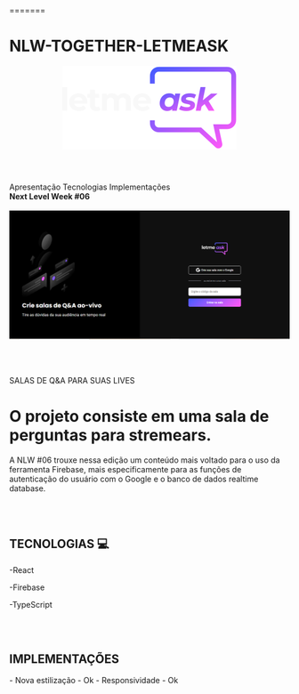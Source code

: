 

=======
# NLW-TOGETHER-LETMEASK

<header> 
<img src='./src/assets/images/logo-dark.svg' alt="Logo letmeask"/>
</header>
<nav>
<a>Apresentação</a>
<a>Tecnologias</a>
<a>Implementações</a>
</nav>
<strong >Next Level Week #06  </strong>
<br></br>

<img src='/src/assets/images/imgLoginLetmeask.PNG' alt="Imagem da página de login ">

<br></br>
<p>SALAS DE Q&A PARA SUAS LIVES</p>

<h1>O projeto consiste em uma sala de perguntas para stremears.</h1>
<p> A NLW #06 trouxe nessa edição um conteúdo mais voltado para o uso da ferramenta Firebase, mais especificamente para as funções de autenticação do usuário com o Google e o banco de dados realtime database. 
</p>

<br></br>

<h2> TECNOLOGIAS 💻 </h2>
<p>-React</p>
<p>-Firebase</p>
<p>-TypeScript</p>

<br></br>

<h2>IMPLEMENTAÇÕES </h2>
- Nova estilização - Ok
- Responsividade - Ok











